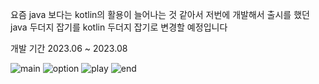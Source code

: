 요즘 java 보다는 kotlin의 활용이 늘어나는 것 같아서 저번에 개발해서 출시를 했던 java 두더지 잡기를 kotlin 두더지 잡기로 변경할 예정입니다 

개발 기간 2023.06 ~ 2023.08

![main](https://github.com/pins-ball/project/assets/122430370/14ff182f-5a25-499a-ae31-1c01fc8e0e38)
![option](https://github.com/pins-ball/project/assets/122430370/da01bb13-a679-470b-9fba-f023c2e036f7)
![play](https://github.com/pins-ball/project/assets/122430370/12919e0c-2405-4918-a182-c24a3a6889ff)
![end](https://github.com/pins-ball/project/assets/122430370/38ccb7e5-e884-4384-b542-c8aef5d1a075)
